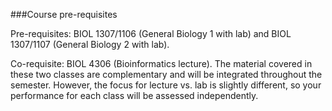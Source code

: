 ###Course pre-requisites

Pre-requisites: BIOL 1307/1106 (General Biology 1 with lab) and BIOL 1307/1107 (General Biology 2 with lab).

Co-requisite: BIOL 4306 (Bioinformatics lecture). The material covered in these two classes are complementary and will be integrated throughout the semester. However, the focus for lecture vs. lab  is slightly different, so your performance for each class will be assessed independently.


